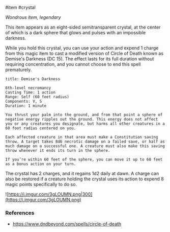#item #crystal

*Wondrous item, legendary*

This item appears as an eight-sided semitransparent crystal, at the center of which is a dark sphere that glows and pulses with an impossible darkness.

While you hold this crystal, you can use your action and expend 1 charge from this magic item to cast a modified version of Circle of Death known as Demise's Darkness (DC 15). The effect lasts for its full duration without requiring concentration, and you cannot choose to end this spell prematurely.

```ad-info
title: Demise's Darkness

6th-level necromancy
Casting Time: 1 action
Range: Self (60 feet radius)
Components: V, S
Duration: 1 minute

You thrust your palm into the ground, and from that point a sphere of negative energy ripples out the ground. This energy does not affect you or any creatures you designate, but harms all other creatures in a 60 foot radius centered on you.

Each affected creature in that area must make a Constitution saving throw. A target takes 8d6 necrotic damage on a failed save, or half as much damage on a successful one. A creature must also make this saving throw whenever it ends its turn in the sphere.

If you’re within 60 feet of the sphere, you can move it up to 60 feet as a bonus action on your turn.
```

The crystal has 2 charges, and it regains 1d2 daily at dawn. A charge can also be restored if a creature holding the crystal uses its action to expend 8 magic points specifically to do so.

![https://i.imgur.com/3gLOUMN.png|300](https://i.imgur.com/3gLOUMN.png)

### References

* https://www.dndbeyond.com/spells/circle-of-death